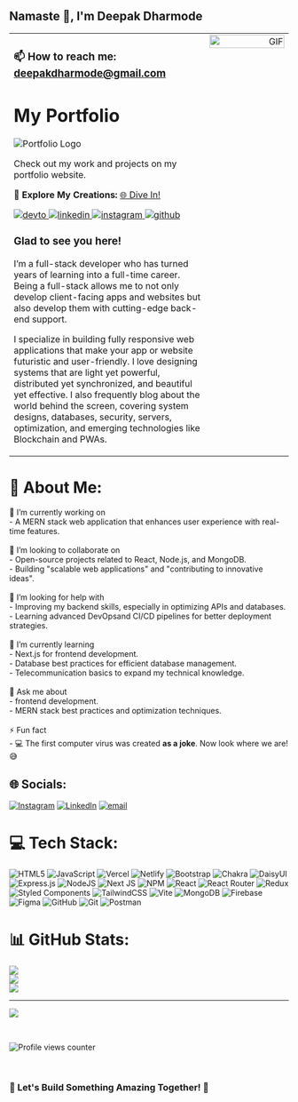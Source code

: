 ## Namaste 🙏, I'm Deepak Dharmode   

<table>
<tr>
<td width="70%" valign="top">

### 📫 How to reach me: deepakdharmode@gmail.com
# My Portfolio

![Portfolio Logo](https://img.icons8.com/?size=96&id=LoyAjcvVKv1K&format=png)

Check out my work and projects on my portfolio website.

🚀 **Explore My Creations:** [🌐 Dive In!](https://dev-portfolio-cyan-one.vercel.app/)
  
<a href="https://dev.to/deepakdev12" target="_blank">
<img src="https://img.shields.io/badge/dev.to-%2308090A.svg?&style=for-the-badge&logo=dev.to&logoColor=white" alt="devto" />
</a>
<a href="https://linkedin.com/in/deepak-dharmode-3b0111339" target="_blank">
<img src="https://img.shields.io/badge/linkedin-%231E77B5.svg?&style=for-the-badge&logo=linkedin&logoColor=white" alt="linkedin" />
</a>
<a href="https://instagram.com/deepakd.12" target="_blank">
<img src="https://img.shields.io/badge/instagram-%23000000.svg?&style=for-the-badge&logo=instagram&logoColor=white" alt="instagram" />
</a>
<a href="https://github.com/deepakdev12" target="_blank">
<img src="https://img.shields.io/badge/github-%2324292e.svg?&style=for-the-badge&logo=github&logoColor=white" alt="github" />
</a>  

### Glad to see you here!  
I’m a full-stack developer who has turned years of learning into a full-time career. Being a full-stack allows me to not only develop client-facing apps and websites but also develop them with cutting-edge back-end support.

I specialize in building fully responsive web applications that make your app or website futuristic and user-friendly. I love designing systems that are light yet powerful, distributed yet synchronized, and beautiful yet effective. I also frequently blog about the world behind the screen, covering system designs, databases, security, servers, optimization, and emerging technologies like Blockchain and PWAs.

</td>
<td width="30%" align="right" valign="top">

<img src="https://camo.githubusercontent.com/2eedf25c65a9269ed2097998da5fded175a37ee0997c3d2c83dfde65eb6d88a4/68747470733a2f2f6d656469612e74656e6f722e636f6d2f4e4f594633663832625f6741414141432f70726f6772616d6d65722e676966" width="100%" alt="GIF" />

</td>
</tr>
</table>


# 💫 About Me:
🔭 I’m currently working on  <br>- A MERN stack web application that enhances user experience with real-time features.<br><br>👯 I’m looking to collaborate on  <br>- Open-source projects related to React, Node.js, and MongoDB.  <br>- Building "scalable web applications" and "contributing to innovative ideas".  <br><br>🤝 I’m looking for help with  <br>- Improving my backend skills, especially in optimizing APIs and databases.  <br>- Learning advanced DevOpsand CI/CD pipelines for better deployment strategies.  <br><br>🌱 I’m currently learning  <br>- Next.js for frontend development.  <br>- Database best practices for efficient database management.  <br>- Telecommunication basics to expand my technical knowledge.  <br><br>💬 Ask me about  <br>- frontend development.  <br>- MERN stack best practices and optimization techniques.  <br><br>⚡ Fun fact  <br>- 💻 The first computer virus was created **as a joke**. Now look where we are! 😅 <br>


## 🌐 Socials:
[![Instagram](https://img.shields.io/badge/Instagram-%23E4405F.svg?logo=Instagram&logoColor=white)](https://instagram.com/deepakd.12) [![LinkedIn](https://img.shields.io/badge/LinkedIn-%230077B5.svg?logo=linkedin&logoColor=white)](https://linkedin.com/in/https://linkedin.com/in/https://www.linkedin.com/in/deepak-dharmode-3b0111339) [![email](https://img.shields.io/badge/Email-D14836?logo=gmail&logoColor=white)](mailto:deepakdharmode12@gmail.com) 

# 💻 Tech Stack:
![HTML5](https://img.shields.io/badge/html5-%23E34F26.svg?style=for-the-badge&logo=html5&logoColor=white) ![JavaScript](https://img.shields.io/badge/javascript-%23323330.svg?style=for-the-badge&logo=javascript&logoColor=%23F7DF1E) ![Vercel](https://img.shields.io/badge/vercel-%23000000.svg?style=for-the-badge&logo=vercel&logoColor=white) ![Netlify](https://img.shields.io/badge/netlify-%23000000.svg?style=for-the-badge&logo=netlify&logoColor=#00C7B7) ![Bootstrap](https://img.shields.io/badge/bootstrap-%238511FA.svg?style=for-the-badge&logo=bootstrap&logoColor=white) ![Chakra](https://img.shields.io/badge/chakra-%234ED1C5.svg?style=for-the-badge&logo=chakraui&logoColor=white) ![DaisyUI](https://img.shields.io/badge/daisyui-5A0EF8?style=for-the-badge&logo=daisyui&logoColor=white) ![Express.js](https://img.shields.io/badge/express.js-%23404d59.svg?style=for-the-badge&logo=express&logoColor=%2361DAFB) ![NodeJS](https://img.shields.io/badge/node.js-6DA55F?style=for-the-badge&logo=node.js&logoColor=white) ![Next JS](https://img.shields.io/badge/Next-black?style=for-the-badge&logo=next.js&logoColor=white) ![NPM](https://img.shields.io/badge/NPM-%23CB3837.svg?style=for-the-badge&logo=npm&logoColor=white) ![React](https://img.shields.io/badge/react-%2320232a.svg?style=for-the-badge&logo=react&logoColor=%2361DAFB) ![React Router](https://img.shields.io/badge/React_Router-CA4245?style=for-the-badge&logo=react-router&logoColor=white) ![Redux](https://img.shields.io/badge/redux-%23593d88.svg?style=for-the-badge&logo=redux&logoColor=white) ![Styled Components](https://img.shields.io/badge/styled--components-DB7093?style=for-the-badge&logo=styled-components&logoColor=white) ![TailwindCSS](https://img.shields.io/badge/tailwindcss-%2338B2AC.svg?style=for-the-badge&logo=tailwind-css&logoColor=white) ![Vite](https://img.shields.io/badge/vite-%23646CFF.svg?style=for-the-badge&logo=vite&logoColor=white) ![MongoDB](https://img.shields.io/badge/MongoDB-%234ea94b.svg?style=for-the-badge&logo=mongodb&logoColor=white) ![Firebase](https://img.shields.io/badge/firebase-a08021?style=for-the-badge&logo=firebase&logoColor=ffcd34) ![Figma](https://img.shields.io/badge/figma-%23F24E1E.svg?style=for-the-badge&logo=figma&logoColor=white) ![GitHub](https://img.shields.io/badge/github-%23121011.svg?style=for-the-badge&logo=github&logoColor=white) ![Git](https://img.shields.io/badge/git-%23F05033.svg?style=for-the-badge&logo=git&logoColor=white) ![Postman](https://img.shields.io/badge/Postman-FF6C37?style=for-the-badge&logo=postman&logoColor=white)
# 📊 GitHub Stats:
![](https://github-readme-stats.vercel.app/api?username=deepakdev12&theme=dark&hide_border=false&include_all_commits=false&count_private=false)<br/>
![](https://github-readme-streak-stats.herokuapp.com/?user=deepakdev12&theme=dark&hide_border=false)<br/>
![](https://github-readme-stats.vercel.app/api/top-langs/?username=deepakdev12&theme=dark&hide_border=false&include_all_commits=false&count_private=false&layout=compact)

---
[![](https://visitcount.itsvg.in/api?id=deepakdev12&icon=0&color=0)](https://visitcount.itsvg.in)

<!-- Proudly created with GPRM ( https://gprm.itsvg.in ) --> 

<br/>  


![Profile views counter](https://komarev.com/ghpvc/?username=deepakdev12&&style=flat-square)  
  

<br/>  


### 🚀 Let's Build Something Amazing Together! 🎉
